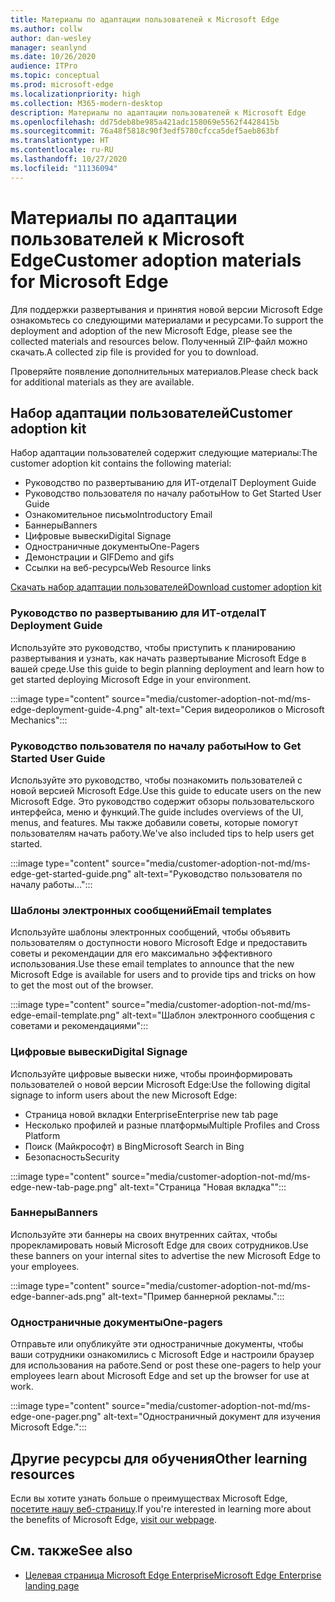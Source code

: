 ```yaml
---
title: Материалы по адаптации пользователей к Microsoft Edge
ms.author: collw
author: dan-wesley
manager: seanlynd
ms.date: 10/26/2020
audience: ITPro
ms.topic: conceptual
ms.prod: microsoft-edge
ms.localizationpriority: high
ms.collection: M365-modern-desktop
description: Материалы по адаптации пользователей к Microsoft Edge
ms.openlocfilehash: dd75deb8be985a421adc158069e5562f4428415b
ms.sourcegitcommit: 76a48f5818c90f3edf5780cfcca5def5aeb863bf
ms.translationtype: HT
ms.contentlocale: ru-RU
ms.lasthandoff: 10/27/2020
ms.locfileid: "11136094"
---
```

# <span data-ttu-id="75b48-103">Материалы по адаптации пользователей к Microsoft Edge</span><span class="sxs-lookup"><span data-stu-id="75b48-103">Customer adoption materials for Microsoft Edge</span></span>

<span data-ttu-id="75b48-104">Для поддержки развертывания и принятия новой версии Microsoft Edge ознакомьтесь со следующими материалами и ресурсами.</span><span class="sxs-lookup"><span data-stu-id="75b48-104">To support the deployment and adoption of the new Microsoft Edge, please see the collected materials and resources below.</span></span> <span data-ttu-id="75b48-105">Полученный ZIP-файл можно скачать.</span><span class="sxs-lookup"><span data-stu-id="75b48-105">A collected zip file is provided for you to download.</span></span>

<span data-ttu-id="75b48-106">Проверяйте появление дополнительных материалов.</span><span class="sxs-lookup"><span data-stu-id="75b48-106">Please check back for additional materials as they are available.</span></span>

## <span data-ttu-id="75b48-107">Набор адаптации пользователей</span><span class="sxs-lookup"><span data-stu-id="75b48-107">Customer adoption kit</span></span>

<span data-ttu-id="75b48-108">Набор адаптации пользователей содержит следующие материалы:</span><span class="sxs-lookup"><span data-stu-id="75b48-108">The customer adoption kit contains the following material:</span></span>

- <span data-ttu-id="75b48-109">Руководство по развертыванию для ИТ-отдела</span><span class="sxs-lookup"><span data-stu-id="75b48-109">IT Deployment Guide</span></span>
- <span data-ttu-id="75b48-110">Руководство пользователя по началу работы</span><span class="sxs-lookup"><span data-stu-id="75b48-110">How to Get Started User Guide</span></span>
- <span data-ttu-id="75b48-111">Ознакомительное письмо</span><span class="sxs-lookup"><span data-stu-id="75b48-111">Introductory Email</span></span>
- <span data-ttu-id="75b48-112">Баннеры</span><span class="sxs-lookup"><span data-stu-id="75b48-112">Banners</span></span>
- <span data-ttu-id="75b48-113">Цифровые вывески</span><span class="sxs-lookup"><span data-stu-id="75b48-113">Digital Signage</span></span>
- <span data-ttu-id="75b48-114">Одностраничные документы</span><span class="sxs-lookup"><span data-stu-id="75b48-114">One-Pagers</span></span>
- <span data-ttu-id="75b48-115">Демонстрации и GIF</span><span class="sxs-lookup"><span data-stu-id="75b48-115">Demo and gifs</span></span>
- <span data-ttu-id="75b48-116">Ссылки на веб-ресурсы</span><span class="sxs-lookup"><span data-stu-id="75b48-116">Web Resource links</span></span>

[<span data-ttu-id="75b48-117">Скачать набор адаптации пользователей</span><span class="sxs-lookup"><span data-stu-id="75b48-117">Download customer adoption kit</span></span>](https://www.microsoft.com/download/details.aspx?id=102119)

### <span data-ttu-id="75b48-118">Руководство по развертыванию для ИТ-отдела</span><span class="sxs-lookup"><span data-stu-id="75b48-118">IT Deployment Guide</span></span>

<span data-ttu-id="75b48-119">Используйте это руководство, чтобы приступить к планированию развертывания и узнать, как начать развертывание Microsoft Edge в вашей среде.</span><span class="sxs-lookup"><span data-stu-id="75b48-119">Use this guide to begin planning deployment and learn how to get started deploying Microsoft Edge in your environment.</span></span>

:::image type="content" source="media/customer-adoption-not-md/ms-edge-deployment-guide-4.png" alt-text="Серия видеороликов о Microsoft Mechanics":::

### <span data-ttu-id="75b48-121">Руководство пользователя по началу работы</span><span class="sxs-lookup"><span data-stu-id="75b48-121">How to Get Started User Guide</span></span>

<span data-ttu-id="75b48-122">Используйте это руководство, чтобы познакомить пользователей с новой версией Microsoft Edge.</span><span class="sxs-lookup"><span data-stu-id="75b48-122">Use this guide to educate users on the new Microsoft Edge.</span></span> <span data-ttu-id="75b48-123">Это руководство содержит обзоры пользовательского интерфейса, меню и функций.</span><span class="sxs-lookup"><span data-stu-id="75b48-123">The guide includes overviews of the UI, menus, and features.</span></span> <span data-ttu-id="75b48-124">Мы также добавили советы, которые помогут пользователям начать работу.</span><span class="sxs-lookup"><span data-stu-id="75b48-124">We've also included tips to help users get started.</span></span>

:::image type="content" source="media/customer-adoption-not-md/ms-edge-get-started-guide.png" alt-text="Руководство пользователя по началу работы...":::

### <span data-ttu-id="75b48-126">Шаблоны электронных сообщений</span><span class="sxs-lookup"><span data-stu-id="75b48-126">Email templates</span></span>

<span data-ttu-id="75b48-127">Используйте шаблоны электронных сообщений, чтобы объявить пользователям о доступности нового Microsoft Edge и предоставить советы и рекомендации для его максимально эффективного использования.</span><span class="sxs-lookup"><span data-stu-id="75b48-127">Use these email templates to announce that the new Microsoft Edge is available for users and to provide tips and tricks on how to get the most out of the browser.</span></span>

:::image type="content" source="media/customer-adoption-not-md/ms-edge-email-template.png" alt-text="Шаблон электронного сообщения с советами и рекомендациями":::

### <span data-ttu-id="75b48-129">Цифровые вывески</span><span class="sxs-lookup"><span data-stu-id="75b48-129">Digital Signage</span></span>

<span data-ttu-id="75b48-130">Используйте цифровые вывески ниже, чтобы проинформировать пользователей о новой версии Microsoft Edge:</span><span class="sxs-lookup"><span data-stu-id="75b48-130">Use the following digital signage to inform users about the new Microsoft Edge:</span></span>

- <span data-ttu-id="75b48-131">Страница новой вкладки Enterprise</span><span class="sxs-lookup"><span data-stu-id="75b48-131">Enterprise new tab page</span></span>
- <span data-ttu-id="75b48-132">Несколько профилей и разные платформы</span><span class="sxs-lookup"><span data-stu-id="75b48-132">Multiple Profiles and Cross Platform</span></span>
- <span data-ttu-id="75b48-133">Поиск (Майкрософт) в Bing</span><span class="sxs-lookup"><span data-stu-id="75b48-133">Microsoft Search in Bing</span></span>
- <span data-ttu-id="75b48-134">Безопасность</span><span class="sxs-lookup"><span data-stu-id="75b48-134">Security</span></span>

:::image type="content" source="media/customer-adoption-not-md/ms-edge-new-tab-page.png" alt-text="Страница "Новая вкладка"":::

### <span data-ttu-id="75b48-136">Баннеры</span><span class="sxs-lookup"><span data-stu-id="75b48-136">Banners</span></span>

<span data-ttu-id="75b48-137">Используйте эти баннеры на своих внутренних сайтах, чтобы прорекламировать новый Microsoft Edge для своих сотрудников.</span><span class="sxs-lookup"><span data-stu-id="75b48-137">Use these banners on your internal sites to advertise the new Microsoft Edge to your employees.</span></span>

:::image type="content" source="media/customer-adoption-not-md/ms-edge-banner-ads.png" alt-text="Пример баннерной рекламы.":::

### <span data-ttu-id="75b48-139">Одностраничные документы</span><span class="sxs-lookup"><span data-stu-id="75b48-139">One-pagers</span></span>

<span data-ttu-id="75b48-140">Отправьте или опубликуйте эти одностраничные документы, чтобы ваши сотрудники ознакомились с Microsoft Edge и настроили браузер для использования на работе.</span><span class="sxs-lookup"><span data-stu-id="75b48-140">Send or post these one-pagers to help your employees learn about Microsoft Edge and set up the browser for use at work.</span></span>

:::image type="content" source="media/customer-adoption-not-md/ms-edge-one-pager.png" alt-text="Одностраничный документ для изучения Microsoft Edge.":::

## <span data-ttu-id="75b48-142">Другие ресурсы для обучения</span><span class="sxs-lookup"><span data-stu-id="75b48-142">Other learning resources</span></span>

<span data-ttu-id="75b48-143">Если вы хотите узнать больше о преимуществах Microsoft Edge, [посетите нашу веб-страницу](https://www.microsoft.com/edge/business).</span><span class="sxs-lookup"><span data-stu-id="75b48-143">If you're interested in learning more about the benefits of Microsoft Edge, [visit our webpage](https://www.microsoft.com/edge/business).</span></span>

## <span data-ttu-id="75b48-144">См. также</span><span class="sxs-lookup"><span data-stu-id="75b48-144">See also</span></span>

- [<span data-ttu-id="75b48-145">Целевая страница Microsoft Edge Enterprise</span><span class="sxs-lookup"><span data-stu-id="75b48-145">Microsoft Edge Enterprise landing page</span></span>](https://aka.ms/EdgeEnterprise)
